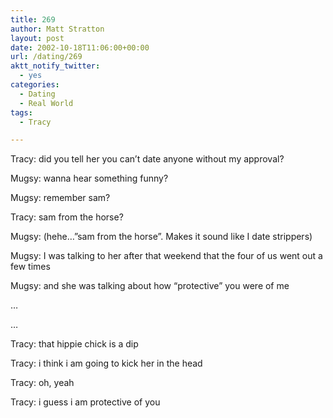 ```yaml
---
title: 269
author: Matt Stratton
layout: post
date: 2002-10-18T11:06:00+00:00
url: /dating/269
aktt_notify_twitter:
  - yes
categories:
  - Dating
  - Real World
tags:
  - Tracy

---
```

Tracy: did you tell her you can&#8217;t date anyone without my approval?
  
Mugsy: wanna hear something funny?
  
Mugsy: remember sam?
  
Tracy: sam from the horse?
  
Mugsy: (hehe&#8230;&#8221;sam from the horse&#8221;. Makes it sound like I date strippers)
  
Mugsy: I was talking to her after that weekend that the four of us went out a few times
  
Mugsy: and she was talking about how &#8220;protective&#8221; you were of me
  
&#8230;
  
&#8230;
  
Tracy: that hippie chick is a dip
  
Tracy: i think i am going to kick her in the head
  
Tracy: oh, yeah
  
Tracy: i guess i am protective of you